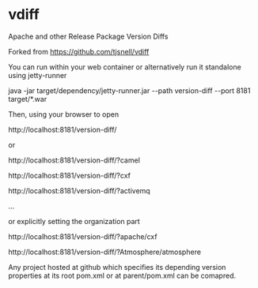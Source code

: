 vdiff
=====

Apache and other Release Package Version Diffs

Forked from https://github.com/tjsnell/vdiff

You can run within your web container or alternatively run it standalone using jetty-runner

java -jar target/dependency/jetty-runner.jar --path version-diff --port 8181 target/*.war

Then, using your browser to open

http://localhost:8181/version-diff/

or 

http://localhost:8181/version-diff/?camel

http://localhost:8181/version-diff/?cxf

http://localhost:8181/version-diff/?activemq

...

or explicitly setting the organization part

http://localhost:8181/version-diff/?apache/cxf

http://localhost:8181/version-diff/?Atmosphere/atmosphere


Any project hosted at github which specifies its depending version properties at its root
pom.xml or at parent/pom.xml can be comapred.

